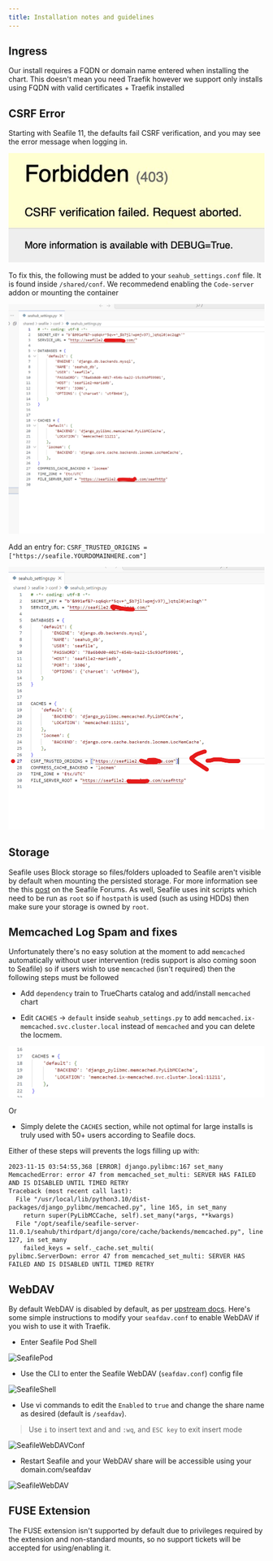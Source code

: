 ```yaml
---
title: Installation notes and guidelines
---
```


## Ingress

Our install requires a FQDN or domain name entered when installing the chart. This doesn't mean you need Traefik however we support only installs using FQDN with valid certificates + Traefik installed

## CSRF Error

Starting with Seafile 11, the defaults fail CSRF verification, and you may see the error message when logging in.

![CSRF](img/CSRF.png)

To fix this, the following must be added to your `seahub_settings.conf` file. It is found inside `/shared/conf`. We recommedend enabling the `Code-server` addon or mounting the container

![Stock](img/StockSeahub_settings.png)

Add an entry for: `CSRF_TRUSTED_ORIGINS = ["https://seafile.YOURDOMAINHERE.com"]`

![CSRFadded](img/CSRFAdded_SeaHub_Settings.png)

## Storage

Seafile uses Block storage so files/folders uploaded to Seafile aren't visible by default when mounting the persisted storage. For more information see the this [post](https://forum.seafile.com/t/maintain-file-name-after-upload/11190/3) on the Seafile Forums. As well, Seafile uses init scripts which need to be run as `root` so if `hostpath` is used (such as using HDDs) then make sure your storage is owned by `root`.

## Memcached Log Spam and fixes

Unfortunately there's no easy solution at the moment to add `memcached` automatically without user intervention (redis support is also coming soon to Seafile) so if users wish to use `memcached` (isn't required) then the following steps must be followed

- Add `dependency` train to TrueCharts catalog and add/install `memcached` chart

- Edit `CACHES` -> `default` inside `seahub_settings.py` to add `memcached.ix-memcached.svc.cluster.local` instead of `memcached` and you can delete the locmem.

![memcached_added](img/memcached_added.png)

Or

- Simply delete the `CACHES` section, while not optimal for large installs is truly used with 50+ users according to Seafile docs.

Either of these steps will prevents the logs filling up with:

```shell
2023-11-15 03:54:55,368 [ERROR] django.pylibmc:167 set_many MemcachedError: error 47 from memcached_set_multi: SERVER HAS FAILED AND IS DISABLED UNTIL TIMED RETRY
Traceback (most recent call last):
  File "/usr/local/lib/python3.10/dist-packages/django_pylibmc/memcached.py", line 165, in set_many
    return super(PyLibMCCache, self).set_many(*args, **kwargs)
  File "/opt/seafile/seafile-server-11.0.1/seahub/thirdpart/django/core/cache/backends/memcached.py", line 127, in set_many
    failed_keys = self._cache.set_multi(
pylibmc.ServerDown: error 47 from memcached_set_multi: SERVER HAS FAILED AND IS DISABLED UNTIL TIMED RETRY
```

## WebDAV

By default WebDAV is disabled by default, as per [upstream docs](https://manual.seafile.com/extension/webdav/). Here's some simple instructions to modify your `seafdav.conf` to enable WebDAV if you wish to use it with Traefik.

- Enter Seafile Pod Shell

![SeafilePod](img/SeafilePod.png)

- Use the CLI to enter the Seafile WebDAV (`seafdav.conf`) config file

![SeafileShell](img/SeafileShell.png)

- Use vi commands to edit the `Enabled` to `true` and change the share name as desired (default is `/seafdav`).

> Use `i` to insert text and and `:wq`, and `ESC key` to exit insert mode

![SeafileWebDAVConf](img/SeafileSeafdavConf.png)

- Restart Seafile and your WebDAV share will be accessible using your domain.com/seafdav

![SeafileWebDAV](img/SeafileWebDAV.png)

## FUSE Extension

The FUSE extension isn't supported by default due to privileges required by the extension and non-standard mounts, so no support tickets will be accepted for using/enabling it.
